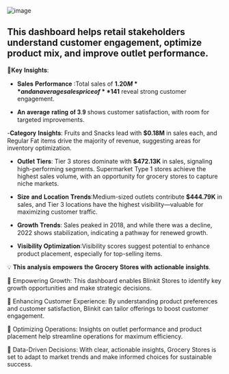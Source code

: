 ![image](https://github.com/user-attachments/assets/e6d85609-430e-40bb-8cff-2f33e69a0652)


## This dashboard helps retail stakeholders understand customer engagement, optimize product mix, and improve outlet performance.



🔑𝐊𝐞𝐲 𝐈𝐧𝐬𝐢𝐠𝐡𝐭𝐬:

- 𝐒𝐚𝐥𝐞𝐬 𝐏𝐞𝐫𝐟𝐨𝐫𝐦𝐚𝐧𝐜𝐞 :Total sales of **$1.20M** and an average sales price of **$141** reveal       strong customer engagement. 

- 𝐀𝐧 𝐚𝐯𝐞𝐫𝐚𝐠𝐞 𝐫𝐚𝐭𝐢𝐧𝐠 𝐨𝐟 𝟑.𝟗 shows customer satisfaction, with room for targeted improvements.

-𝐂𝐚𝐭𝐞𝐠𝐨𝐫𝐲 𝐈𝐧𝐬𝐢𝐠𝐡𝐭𝐬: Fruits and Snacks lead with **$0.18M** in sales each, and Regular Fat items drive the majority of revenue, suggesting areas for inventory optimization.

- 𝐎𝐮𝐭𝐥𝐞𝐭 𝐓𝐢𝐞𝐫𝐬: Tier 3 stores dominate with **$472.13K** in sales, signaling high-performing segments. Supermarket Type 1 stores achieve the highest sales volume, with an opportunity for grocery stores to capture niche markets.

- 𝐒𝐢𝐳𝐞 𝐚𝐧𝐝 𝐋𝐨𝐜𝐚𝐭𝐢𝐨𝐧 𝐓𝐫𝐞𝐧𝐝𝐬:Medium-sized outlets contribute **$444.79K** in sales, and Tier 3 locations have the highest visibility—valuable for maximizing customer traffic.

- 𝐆𝐫𝐨𝐰𝐭𝐡 𝐓𝐫𝐞𝐧𝐝𝐬: Sales peaked in 2018, and while there was a decline, 2022 shows stabilization, indicating a pathway for renewed growth.

- 𝐕𝐢𝐬𝐢𝐛𝐢𝐥𝐢𝐭𝐲 𝐎𝐩𝐭𝐢𝐦𝐢𝐳𝐚𝐭𝐢𝐨𝐧:Visibility scores suggest potential to enhance product placement, especially for top-selling items.



💡 𝐓𝐡𝐢𝐬 𝐚𝐧𝐚𝐥𝐲𝐬𝐢𝐬 𝐞𝐦𝐩𝐨𝐰𝐞𝐫𝐬 𝐭𝐡𝐞 𝐆𝐫𝐨𝐜𝐞𝐫𝐲 𝐒𝐭𝐨𝐫𝐞𝐬 𝐰𝐢𝐭𝐡 𝐚𝐜𝐭𝐢𝐨𝐧𝐚𝐛𝐥𝐞 𝐢𝐧𝐬𝐢𝐠𝐡𝐭𝐬.

 🔹 Empowering Growth: This dashboard enables Blinkit Stores to identify key growth opportunities and make strategic decisions.

🔹 Enhancing Customer Experience: By understanding product preferences and customer satisfaction, Blinkit can tailor offerings to boost customer engagement.

🔹 Optimizing Operations: Insights on outlet performance and product placement help streamline operations for maximum efficiency.

🔹 Data-Driven Decisions: With clear, actionable insights, Grocery Stores is set to adapt to market trends and make informed choices for sustainable success.

